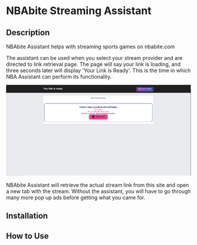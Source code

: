 
# NBAbite Streaming Assistant

## Description

NBAbite Assistant helps with streaming sports games on nbabite.com

The assistant can be used when you select your stream provider and are directed to link retrieval page. The page will say your link is loading, and three seconds later will display 'Your Link is Ready'. This is the time in which NBA Assistant can perform its functionality. 

![Link Page](/NBAbiteAssistant/assistant_extension/images/BullshitAdGenerator.png)

NBAbite Assistant will retrieve the actual stream link from this site and open a new tab with the stream. Without the assistant, you will have to go through many more pop up ads before getting what you came for. 

## Installation

## How to Use
